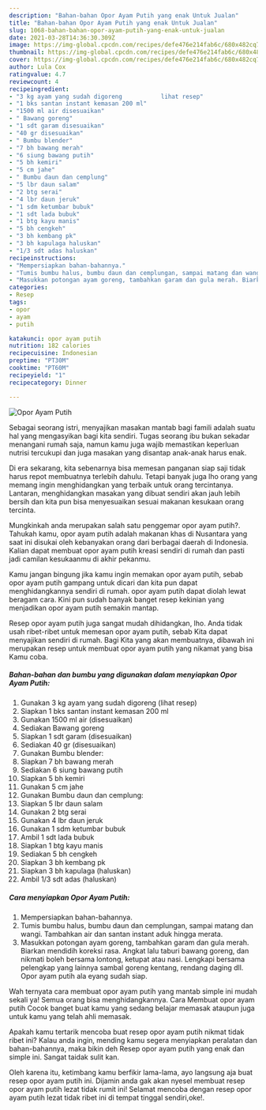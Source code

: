 ```yaml
---
description: "Bahan-bahan Opor Ayam Putih yang enak Untuk Jualan"
title: "Bahan-bahan Opor Ayam Putih yang enak Untuk Jualan"
slug: 1068-bahan-bahan-opor-ayam-putih-yang-enak-untuk-jualan
date: 2021-03-28T14:36:30.309Z
image: https://img-global.cpcdn.com/recipes/defe476e214fab6c/680x482cq70/opor-ayam-putih-foto-resep-utama.jpg
thumbnail: https://img-global.cpcdn.com/recipes/defe476e214fab6c/680x482cq70/opor-ayam-putih-foto-resep-utama.jpg
cover: https://img-global.cpcdn.com/recipes/defe476e214fab6c/680x482cq70/opor-ayam-putih-foto-resep-utama.jpg
author: Lula Cox
ratingvalue: 4.7
reviewcount: 4
recipeingredient:
- "3 kg ayam yang sudah digoreng           lihat resep"
- "1 bks santan instant kemasan 200 ml"
- "1500 ml air disesuaikan"
- " Bawang goreng"
- "1 sdt garam disesuaikan"
- "40 gr disesuaikan"
- " Bumbu blender"
- "7 bh bawang merah"
- "6 siung bawang putih"
- "5 bh kemiri"
- "5 cm jahe"
- " Bumbu daun dan cemplung"
- "5 lbr daun salam"
- "2 btg serai"
- "4 lbr daun jeruk"
- "1 sdm ketumbar bubuk"
- "1 sdt lada bubuk"
- "1 btg kayu manis"
- "5 bh cengkeh"
- "3 bh kembang pk"
- "3 bh kapulaga haluskan"
- "1/3 sdt adas haluskan"
recipeinstructions:
- "Mempersiapkan bahan-bahannya."
- "Tumis bumbu halus, bumbu daun dan cemplungan, sampai matang dan wangi. Tambahkan air dan santan instant aduk hingga merata."
- "Masukkan potongan ayam goreng, tambahkan garam dan gula merah. Biarkan mendidih koreksi rasa. Angkat lalu taburi bawang goreng, dan nikmati boleh bersama lontong, ketupat atau nasi. Lengkapi bersama pelengkap yang lainnya sambal goreng kentang, rendang daging dll. Opor ayam putih ala eyang sudah siap."
categories:
- Resep
tags:
- opor
- ayam
- putih

katakunci: opor ayam putih 
nutrition: 182 calories
recipecuisine: Indonesian
preptime: "PT30M"
cooktime: "PT60M"
recipeyield: "1"
recipecategory: Dinner

---
```



![Opor Ayam Putih](https://img-global.cpcdn.com/recipes/defe476e214fab6c/680x482cq70/opor-ayam-putih-foto-resep-utama.jpg)

Sebagai seorang istri, menyajikan masakan mantab bagi famili adalah suatu hal yang mengasyikan bagi kita sendiri. Tugas seorang ibu bukan sekadar menangani rumah saja, namun kamu juga wajib memastikan keperluan nutrisi tercukupi dan juga masakan yang disantap anak-anak harus enak.

Di era  sekarang, kita sebenarnya bisa memesan panganan siap saji tidak harus repot membuatnya terlebih dahulu. Tetapi banyak juga lho orang yang memang ingin menghidangkan yang terbaik untuk orang tercintanya. Lantaran, menghidangkan masakan yang dibuat sendiri akan jauh lebih bersih dan kita pun bisa menyesuaikan sesuai makanan kesukaan orang tercinta. 



Mungkinkah anda merupakan salah satu penggemar opor ayam putih?. Tahukah kamu, opor ayam putih adalah makanan khas di Nusantara yang saat ini disukai oleh kebanyakan orang dari berbagai daerah di Indonesia. Kalian dapat membuat opor ayam putih kreasi sendiri di rumah dan pasti jadi camilan kesukaanmu di akhir pekanmu.

Kamu jangan bingung jika kamu ingin memakan opor ayam putih, sebab opor ayam putih gampang untuk dicari dan kita pun dapat menghidangkannya sendiri di rumah. opor ayam putih dapat diolah lewat beragam cara. Kini pun sudah banyak banget resep kekinian yang menjadikan opor ayam putih semakin mantap.

Resep opor ayam putih juga sangat mudah dihidangkan, lho. Anda tidak usah ribet-ribet untuk memesan opor ayam putih, sebab Kita dapat menyajikan sendiri di rumah. Bagi Kita yang akan membuatnya, dibawah ini merupakan resep untuk membuat opor ayam putih yang nikamat yang bisa Kamu coba.

<!--inarticleads1-->

##### Bahan-bahan dan bumbu yang digunakan dalam menyiapkan Opor Ayam Putih:

1. Gunakan 3 kg ayam yang sudah digoreng           (lihat resep)
1. Siapkan 1 bks santan instant kemasan 200 ml
1. Gunakan 1500 ml air (disesuaikan)
1. Sediakan  Bawang goreng
1. Siapkan 1 sdt garam (disesuaikan)
1. Sediakan 40 gr (disesuaikan)
1. Gunakan  Bumbu blender:
1. Siapkan 7 bh bawang merah
1. Sediakan 6 siung bawang putih
1. Siapkan 5 bh kemiri
1. Gunakan 5 cm jahe
1. Gunakan  Bumbu daun dan cemplung:
1. Siapkan 5 lbr daun salam
1. Gunakan 2 btg serai
1. Gunakan 4 lbr daun jeruk
1. Gunakan 1 sdm ketumbar bubuk
1. Ambil 1 sdt lada bubuk
1. Siapkan 1 btg kayu manis
1. Sediakan 5 bh cengkeh
1. Siapkan 3 bh kembang pk
1. Siapkan 3 bh kapulaga (haluskan)
1. Ambil 1/3 sdt adas (haluskan)




<!--inarticleads2-->

##### Cara menyiapkan Opor Ayam Putih:

1. Mempersiapkan bahan-bahannya.
1. Tumis bumbu halus, bumbu daun dan cemplungan, sampai matang dan wangi. Tambahkan air dan santan instant aduk hingga merata.
1. Masukkan potongan ayam goreng, tambahkan garam dan gula merah. Biarkan mendidih koreksi rasa. Angkat lalu taburi bawang goreng, dan nikmati boleh bersama lontong, ketupat atau nasi. Lengkapi bersama pelengkap yang lainnya sambal goreng kentang, rendang daging dll. Opor ayam putih ala eyang sudah siap.




Wah ternyata cara membuat opor ayam putih yang mantab simple ini mudah sekali ya! Semua orang bisa menghidangkannya. Cara Membuat opor ayam putih Cocok banget buat kamu yang sedang belajar memasak ataupun juga untuk kamu yang telah ahli memasak.

Apakah kamu tertarik mencoba buat resep opor ayam putih nikmat tidak ribet ini? Kalau anda ingin, mending kamu segera menyiapkan peralatan dan bahan-bahannya, maka bikin deh Resep opor ayam putih yang enak dan simple ini. Sangat taidak sulit kan. 

Oleh karena itu, ketimbang kamu berfikir lama-lama, ayo langsung aja buat resep opor ayam putih ini. Dijamin anda gak akan nyesel membuat resep opor ayam putih lezat tidak rumit ini! Selamat mencoba dengan resep opor ayam putih lezat tidak ribet ini di tempat tinggal sendiri,oke!.

